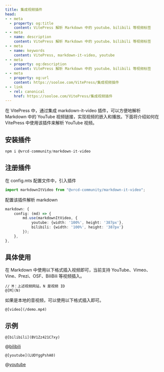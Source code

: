 ```yaml
---
title: 集成视频插件
head:
- - meta
  - property: og:title
    content: VitePress 解析 Markdown 中的 youtube、bilibili 等视频标签
- - meta
  - name: description
    content: VitePress 解析 Markdown 中的 youtube、bilibili 等视频标签
- - meta
  - name: keywords
    content: VitePress, markdown-it-video, youtube
- - meta
  - property: og:description
    content: VitePress 解析 Markdown 中的 youtube、bilibili 等视频标签
- - meta
  - property: og:url
    content: https://sooloe.com/VitePress/集成视频插件
- - link
  - rel: canonical
    href: https://sooloe.com/VitePress/集成视频插件
---
```


在 VitePress 中，通过集成 markdown-it-video 插件，可以方便地解析 Markdown 中的 YouTube 视频链接，实现视频的嵌入和播放。下面将介绍如何在 VitePress 中使用该插件来解析 YouTube 视频。

## 安装插件

```typescript
npm i @vrcd-community/markdown-it-video
```

## 注册插件

在 config.mts 配置文件中，引入插件

```typescript
import markdownItVideo from "@vrcd-community/markdown-it-video";
```

配置该插件解析 markdown

```typescript
markdown: {
    config: (md) => {
        md.use(markdownItVideo, {
            youtube: {width: '100%', height: '387px'},
            bilibili: {width: '100%', height: '387px'}
        });
    },
},
```

## 具体使用

在 Markdown 中使用以下格式插入视频即可，当前支持 YouTube、Vimeo、Vine、Prezi、OSF、BiliBili 等视频插入。

```text
// M：上述视频网站，N 是视频 ID
@[M](N) 
```

如果是本地的音视频，可以使用以下格式插入即可。

```text
@[video](/demo.mp4)
```

## 示例

```text
@[bilibili](BV1Zz421C7xy)
```

@[bilibili](BV1Zz421C7xy)


```text
@[youtube](LUDYggPshA0)
```

@[youtube](LUDYggPshA0)
    
    
